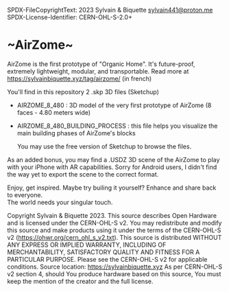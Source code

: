 SPDX-FileCopyrightText: 2023 Sylvain & Biquette <sylvain441@proton.me>
SPDX-License-Identifier: CERN-OHL-S-2.0+

# ~AirZome~

AirZome is the first prototype of "Organic Home".
It's future-proof, extremely lightweight, modular, and transportable.
Read more at https://sylvainbiquette.xyz/tag/airzome/ (in french)

You'll find in this repository 2 .skp 3D files (Sketchup)
- AIRZOME_8_480 : 3D model of the very first prototype of AirZome (8 faces - 4.80 meters wide)
- AIRZOME_8_480_BUILDING_PROCESS : this file helps you visualize the main building phases of AirZome's blocks

    You may use the free version of Sketchup to browse the files.

As an added bonus, you may find a .USDZ 3D scene of the AirZome to play with your iPhone with AR capabilities. Sorry for Android users, I didn't find the way yet to export the scene to the correct format.

Enjoy, get inspired. Maybe try builing it yourself? Enhance and share back to everyone.  
The world needs your singular touch.

Copyright Sylvain & Biquette 2023.
This source describes Open Hardware and is licensed under the CERN-OHL-S v2.
You may redistribute and modify this source and make products using it
under the terms of the CERN-OHL-S v2 (https://ohwr.org/cern_ohl_s_v2.txt).
This source is distributed WITHOUT ANY EXPRESS OR IMPLIED
WARRANTY, INCLUDING OF MERCHANTABILITY, SATISFACTORY
QUALITY AND FITNESS FOR A PARTICULAR PURPOSE. Please see
the CERN-OHL-S v2 for applicable conditions.
Source location: https://sylvainbiquette.xyz
As per CERN-OHL-S v2 section 4, should You produce hardware based
on this source, You must keep the mention of the creator and the full license.